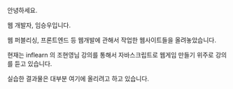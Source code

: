 안녕하세요.

웹 개발자, 임승우입니다.

웹 퍼블리싱, 프론트엔드 등 웹개발에 관해서 작업한 웹사이트들을 올려놓았습니다.

현재는 inflearn 의 조현영님 강의를 통해서 자바스크립트로 웹게임 만들기 위주로 강의를 듣고 있습니다.

실습한 결과물은 대부분 여기에 올리려고 하고 있습니다.
